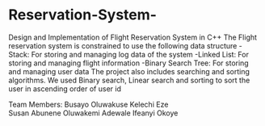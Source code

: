# Reservation-System-
Design and Implementation of Flight Reservation System in C++
The Flight reservation system is constrained to use the following data structure
-Stack:  For storing and managing log data of the system
-Linked List: For storing and managing flight information
-Binary Search Tree:  For storing and managing user data
The project also includes searching and sorting algorithms. We used Binary search, Linear search and sorting to sort the user in ascending order of user id

Team Members:
Busayo Oluwakuse 
Kelechi Eze  
Susan Abunene 
Oluwakemi Adewale 
Ifeanyi Okoye 



